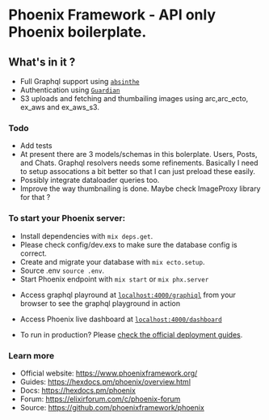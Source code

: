 # Phoenix Framework - API only Phoenix boilerplate.

## What's in it ?

- Full Graphql support using [`absinthe`](https://absinthe-graphql.org/)
- Authentication using [`Guardian`](https://github.com/ueberauth/guardian)  
- S3 uploads and fetching and thumbailing images using arc,arc_ecto, ex_aws and ex_aws_s3.  

### Todo
- Add tests
- At present there are 3 models/schemas in this bolerplate. Users, Posts, and Chats. Graphql resolvers needs some refinements. Basically I need to setup assocations a bit better so that I can just preload these easily.
- Possibly integrate dataloader queries too. 
- Improve the way thumbnailing is done. Maybe check ImageProxy library for that ?  

### To start your Phoenix server:

- Install dependencies with `mix deps.get`.
- Please check config/dev.exs to make sure the database config is correct.
- Create and migrate your database with `mix ecto.setup`.
- Source .env `source .env`.
- Start Phoenix endpoint with `mix start` or `mix phx.server`

* Access graphql playround at [`localhost:4000/graphiql`](http://localhost:4000/graphiql) from your browser to see the graphql playground in action
* Access Phoenix live dashboard at [`localhost:4000/dashboard`](http://localhost:4000/dashboard)


* To run in production? Please [check the official deployment guides](https://hexdocs.pm/phoenix/deployment.html).

### Learn more

- Official website: https://www.phoenixframework.org/
- Guides: https://hexdocs.pm/phoenix/overview.html
- Docs: https://hexdocs.pm/phoenix
- Forum: https://elixirforum.com/c/phoenix-forum
- Source: https://github.com/phoenixframework/phoenix

